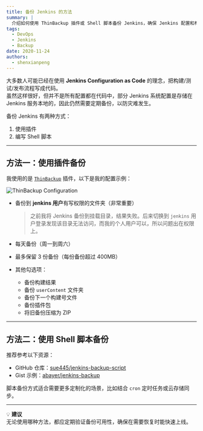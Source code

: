 ```yaml
---
title: 备份 Jenkins 的方法
summary: |
  介绍如何使用 ThinBackup 插件或 Shell 脚本备份 Jenkins，确保 Jenkins 配置和构建数据安全存储。
tags:
  - DevOps
  - Jenkins
  - Backup
date: 2020-11-24
authors:
  - shenxianpeng
---
```


大多数人可能已经在使用 **Jenkins Configuration as Code** 的理念，把构建/测试/发布流程写成代码。  
虽然这样很好，但并不是所有配置都在代码中，部分 Jenkins 系统配置是存储在 Jenkins 服务本地的，因此仍然需要定期备份，以防灾难发生。

备份 Jenkins 有两种方式：  
1. 使用插件  
2. 编写 Shell 脚本

---

## 方法一：使用插件备份

我使用的是 [`ThinBackup`](https://plugins.jenkins.io/thinbackup/) 插件，以下是我的配置示例：

![ThinBackup Configuration](thinBackup-Configuration.png)

- 备份到 **jenkins 用户**有写权限的文件夹（非常重要）  
  > 之前我将 Jenkins 备份到挂载目录，结果失败。后来切换到 `jenkins` 用户登录发现该目录无法访问，而我的个人用户可以，所以问题出在权限上。

- 每天备份（周一到周六）
- 最多保留 3 份备份（每份备份超过 400MB）
- 其他勾选项：
  - 备份构建结果
  - 备份 `userContent` 文件夹
  - 备份下一个构建号文件
  - 备份插件包
  - 将旧备份压缩为 ZIP

---

## 方法二：使用 Shell 脚本备份

推荐参考以下资源：

- GitHub 仓库：[sue445/jenkins-backup-script](https://github.com/sue445/jenkins-backup-script)  
- Gist 示例：[abayer/jenkins-backup](https://gist.github.com/abayer/527063a4519f205efc74)  

脚本备份方式适合需要更多定制化的场景，比如结合 `cron` 定时任务或云存储同步。

---

💡 **建议**  
无论使用哪种方法，都应定期验证备份可用性，确保在需要恢复时能快速上线。
